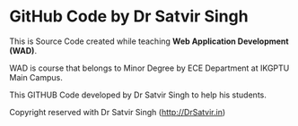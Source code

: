 # GitHub Code by Dr Satvir Singh

This is Source Code created while teaching <b>Web Application Development (WAD)</b>.

WAD is course that belongs to Minor Degree by ECE Department at IKGPTU Main Campus.

This GITHUB Code developed by Dr Satvir Singh to help his students.

Copyright reserved with Dr Satvir Singh (http://DrSatvir.in)
